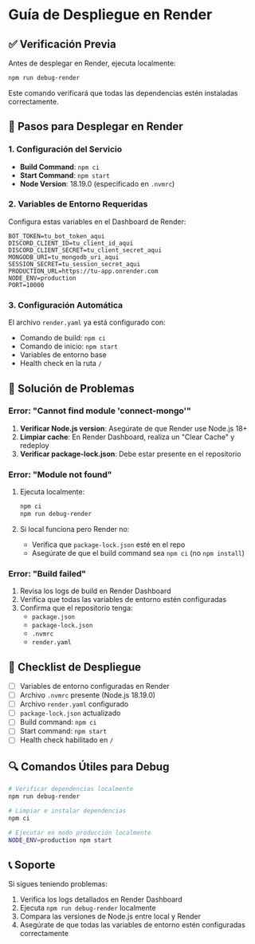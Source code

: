 # Guía de Despliegue en Render

## ✅ Verificación Previa

Antes de desplegar en Render, ejecuta localmente:

```bash
npm run debug-render
```

Este comando verificará que todas las dependencias estén instaladas correctamente.

## 🚀 Pasos para Desplegar en Render

### 1. Configuración del Servicio

- **Build Command**: `npm ci`
- **Start Command**: `npm start`
- **Node Version**: 18.19.0 (especificado en `.nvmrc`)

### 2. Variables de Entorno Requeridas

Configura estas variables en el Dashboard de Render:

```
BOT_TOKEN=tu_bot_token_aqui
DISCORD_CLIENT_ID=tu_client_id_aqui
DISCORD_CLIENT_SECRET=tu_client_secret_aqui
MONGODB_URI=tu_mongodb_uri_aqui
SESSION_SECRET=tu_session_secret_aqui
PRODUCTION_URL=https://tu-app.onrender.com
NODE_ENV=production
PORT=10000
```

### 3. Configuración Automática

El archivo `render.yaml` ya está configurado con:
- Comando de build: `npm ci`
- Comando de inicio: `npm start`
- Variables de entorno base
- Health check en la ruta `/`

## 🔧 Solución de Problemas

### Error: "Cannot find module 'connect-mongo'"

1. **Verificar Node.js version**: Asegúrate de que Render use Node.js 18+
2. **Limpiar cache**: En Render Dashboard, realiza un "Clear Cache" y redeploy
3. **Verificar package-lock.json**: Debe estar presente en el repositorio

### Error: "Module not found"

1. Ejecuta localmente:
   ```bash
   npm ci
   npm run debug-render
   ```

2. Si local funciona pero Render no:
   - Verifica que `package-lock.json` esté en el repo
   - Asegúrate de que el build command sea `npm ci` (no `npm install`)

### Error: "Build failed"

1. Revisa los logs de build en Render Dashboard
2. Verifica que todas las variables de entorno estén configuradas
3. Confirma que el repositorio tenga:
   - `package.json`
   - `package-lock.json` 
   - `.nvmrc`
   - `render.yaml`

## 📝 Checklist de Despliegue

- [ ] Variables de entorno configuradas en Render
- [ ] Archivo `.nvmrc` presente (Node.js 18.19.0)
- [ ] Archivo `render.yaml` configurado
- [ ] `package-lock.json` actualizado
- [ ] Build command: `npm ci`
- [ ] Start command: `npm start`
- [ ] Health check habilitado en `/`

## 🔍 Comandos Útiles para Debug

```bash
# Verificar dependencias localmente
npm run debug-render

# Limpiar e instalar dependencias
npm ci

# Ejecutar en modo producción localmente
NODE_ENV=production npm start
```

## 📞 Soporte

Si sigues teniendo problemas:

1. Verifica los logs detallados en Render Dashboard
2. Ejecuta `npm run debug-render` localmente
3. Compara las versiones de Node.js entre local y Render
4. Asegúrate de que todas las variables de entorno estén configuradas correctamente
